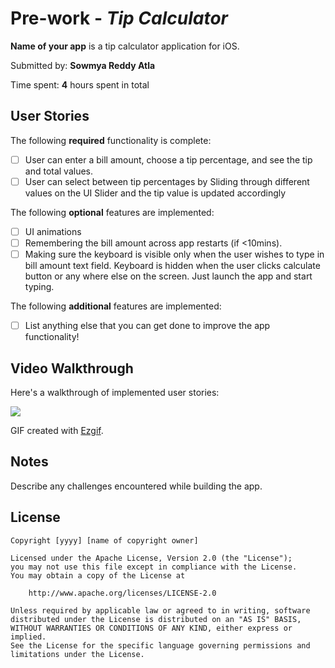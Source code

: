 # Pre-work - *Tip Calculator*

**Name of your app** is a tip calculator application for iOS.

Submitted by: **Sowmya Reddy Atla**

Time spent: **4** hours spent in total

## User Stories

The following **required** functionality is complete:

* [ ] User can enter a bill amount, choose a tip percentage, and see the tip and total values.
* [ ] User can select between tip percentages by Sliding through different values on the UI Slider and the tip value is updated accordingly

The following **optional** features are implemented:

* [ ] UI animations
* [ ] Remembering the bill amount across app restarts (if <10mins).
* [ ] Making sure the keyboard is  visible only when the user wishes to type in bill amount text field. Keyboard is hidden when the user clicks calculate button or any where else on the screen.
      Just launch the app and start typing.

The following **additional** features are implemented:

- [ ] List anything else that you can get done to improve the app functionality!

## Video Walkthrough

Here's a walkthrough of implemented user stories:

<img src='Images/Tip Calculator Walkthrough.gif'/>

GIF created with [Ezgif](https://ezgif.com/cut).

## Notes

Describe any challenges encountered while building the app.

## License

    Copyright [yyyy] [name of copyright owner]

    Licensed under the Apache License, Version 2.0 (the "License");
    you may not use this file except in compliance with the License.
    You may obtain a copy of the License at

        http://www.apache.org/licenses/LICENSE-2.0

    Unless required by applicable law or agreed to in writing, software
    distributed under the License is distributed on an "AS IS" BASIS,
    WITHOUT WARRANTIES OR CONDITIONS OF ANY KIND, either express or implied.
    See the License for the specific language governing permissions and
    limitations under the License.
